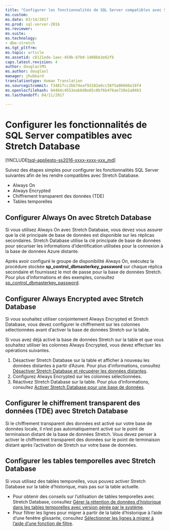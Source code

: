 ```yaml
---
title: "Configurer les fonctionnalités de SQL Server compatibles avec Stretch Database | Microsoft Docs"
ms.custom: 
ms.date: 03/14/2017
ms.prod: sql-server-2016
ms.reviewer: 
ms.suite: 
ms.technology:
- dbe-stretch
ms.tgt_pltfrm: 
ms.topic: article
ms.assetid: c8121ede-1aec-459b-b7b0-1408bb3e62fb
caps.latest.revision: 4
author: douglaslMS
ms.author: douglasl
manager: jhubbard
translationtype: Human Translation
ms.sourcegitcommit: f3481fcc2bb74eaf93182e6cc58f5a06666e10f4
ms.openlocfilehash: 84464c4553eab6d8e65c0bf6b476ae728e2a8463
ms.lasthandoff: 04/11/2017

---
```

# <a name="configure-compatible-sql-server-features-with-stretch-database"></a>Configurer les fonctionnalités de SQL Server compatibles avec Stretch Database
[!INCLUDE[tsql-appliesto-ss2016-xxxx-xxxx-xxx_md](../../includes/tsql-appliesto-ss2016-xxxx-xxxx-xxx-md.md)]

Suivez des étapes simples pour configurer les fonctionnalités SQL Server suivantes afin de les rendre compatibles avec Stretch Database.
-   Always On
-   Always Encrypted
-   Chiffrement transparent des données (TDE)
-   Tables temporelles

## <a name="configure-always-on-with-stretch-database"></a>Configurer Always On avec Stretch Database
Si vous utilisez Always On avec Stretch Database, vous devez vous assurer que la clé principale de base de données est disponible sur les réplicas secondaires. Stretch Database utilise la clé principale de base de données pour sécuriser les informations d’identification utilisées pour la connexion à la base de données Azure distante.

Après avoir configuré le groupe de disponibilité Always On, exécutez la procédure stockée **sp_control_dbmasterkey_password** sur chaque réplica secondaire et fournissez le mot de passe pour la base de données Stretch. Pour plus d’informations et des exemples, consultez [sp_control_dbmasterkey_password](../../relational-databases/system-stored-procedures/sp-control-dbmasterkey-password-transact-sql.md). 

## <a name="configure-always-encrypted-with-stretch-database"></a>Configurer Always Encrypted avec Stretch Database
Si vous souhaitez utiliser conjointement Always Encrypted et Stretch Database, vous devez configurer le chiffrement sur les colonnes sélectionnées avant d’activer la base de données Stretch sur la table.

Si vous avez déjà activé la base de données Stretch sur la table et que vous souhaitez utiliser les colonnes Always Encrypted, vous devez effectuer les opérations suivantes.
1.   Désactiver Stretch Database sur la table et afficher à nouveau les données distantes à partir d’Azure. Pour plus d’informations, consultez [Désactiver Stretch Database et récupérer les données distantes](../../sql-server/stretch-database/disable-stretch-database-and-bring-back-remote-data.md).
2.   Configurez Always Encrypted sur les colonnes sélectionnées.
3. Réactivez Stretch Database sur la table. Pour plus d’informations, consultez [Activer Stretch Database pour une base de données](../../sql-server/stretch-database/enable-stretch-database-for-a-table.md).

## <a name="configure-transparent-data-encryption-tde-with-stretch-database"></a>Configurer le chiffrement transparent des données (TDE) avec Stretch Database

Si le chiffrement transparent des données est activé sur votre base de données locale, il n’est pas automatiquement activé sur le point de terminaison distant de la base de données Stretch. Vous devez penser à activer le chiffrement transparent des données sur le point de terminaison distant après l’activation de Stretch sur votre base de données.

## <a name="configure-temporal-tables-with-stretch-database"></a>Configurer les tables temporelles avec Stretch Database
Si vous utilisez des tables temporelles, vous pouvez activer Stretch Database sur la table d’historique, mais pas sur la table actuelle.
-   Pour obtenir des conseils sur l’utilisation de tables temporelles avec Stretch Database, consultez [Gérer la rétention de données d’historique dans les tables temporelles avec version gérée par le système](../../relational-databases/tables/manage-retention-of-historical-data-in-system-versioned-temporal-tables.md).
-   Pour filtrer les lignes pour migrer à partir de la table d’historique à l’aide d’une fenêtre glissante, consultez [Sélectionner les lignes à migrer à l’aide d’une fonction de filtre](../../sql-server/stretch-database/select-rows-to-migrate-by-using-a-filter-function-stretch-database.md).
